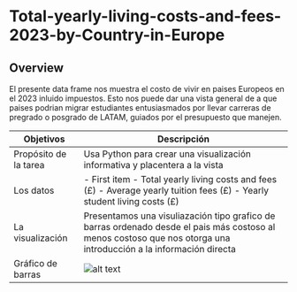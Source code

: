 # Total-yearly-living-costs-and-fees-2023-by-Country-in-Europe
## Overview
El presente data frame nos muestra el costo de vivir en paises Europeos en el 2023 inluido impuestos. Esto nos puede dar una vista general de a que paises podrian migrar estudiantes entusiasmados por llevar carreras de pregrado o posgrado de LATAM, guiados por el presupuesto que manejen.

| Objetivos | Descripción|
| ----------- | ----------- |
| Propósito de la tarea | Usa Python para crear una visualización informativa y placentera a la vista |
| Los datos | - First item - Total yearly living costs and fees (£) - Average yearly tuition fees (£) - Yearly student living costs (£) |
| La visualización | Presentamos una visuliazación tipo grafico de barras ordenado desde el pais más costoso al menos costoso que nos otorga una introducción a la información directa|
| Gráfico de barras | ![alt text](image.jpg)|
